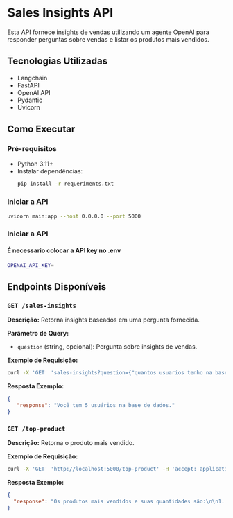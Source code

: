# Sales Insights API

Esta API fornece insights de vendas utilizando um agente OpenAI para responder perguntas sobre vendas e listar os produtos mais vendidos.

## Tecnologias Utilizadas
- Langchain
- FastAPI
- OpenAI API
- Pydantic
- Uvicorn

## Como Executar

### Pré-requisitos
- Python 3.11+
- Instalar dependências:
  ```bash
  pip install -r requeriments.txt
  ```

### Iniciar a API
```bash
uvicorn main:app --host 0.0.0.0 --port 5000
```
### Iniciar a API
#### É necessario colocar a API key no .env
```bash
OPENAI_API_KEY=
```


## Endpoints Disponíveis

### `GET /sales-insights`
**Descrição:** Retorna insights baseados em uma pergunta fornecida.

**Parâmetro de Query:**
- `question` (string, opcional): Pergunta sobre insights de vendas.

**Exemplo de Requisição:**
```bash
curl -X 'GET' 'sales-insights?question={"quantos usuarios tenho na base"}' -H 'accept: application/json'
```

**Resposta Exemplo:**
```json
{
   "response": "Você tem 5 usuários na base de dados."
}
```

### `GET /top-product`
**Descrição:** Retorna o produto mais vendido.

**Exemplo de Requisição:**
```bash
curl -X 'GET' 'http://localhost:5000/top-product' -H 'accept: application/json'
```

**Resposta Exemplo:**
```json
{
  "response": "Os produtos mais vendidos e suas quantidades são:\n\n1. **Product E** - 39 unidades\n2. **Product A** - 22 unidades\n3. **Product B** - 19 unidades\n4. **Product C** - 18 unidades\n5. **Product D** - 14 unidades"
}
```



